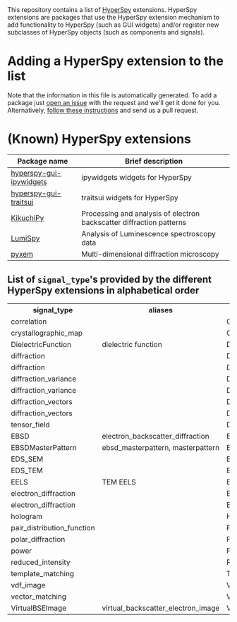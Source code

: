 ##


This repository contains a list of [HyperSpy](https://hyperspy.org)
extensions. HyperSpy extensions are packages that use the HyperSpy extension
mechanism to add functionality to HyperSpy (such as GUI widgets) and/or
register new subclasses of HyperSpy objects (such as components and signals).

# Adding a HyperSpy extension to the list

Note that the information in this file is automatically generated. To add a
package just [open an
issue](https://github.com/hyperspy/hyperspy-extensions-list/issues) with the
request and we'll get it done for you. Alternatively, [follow these
instructions](https://github.com/hyperspy/hyperspy-extensions-list/blob/make_readme/doc/how_to_add_extension.md)
and send us a pull request.

# (Known) HyperSpy extensions

| Package name                                                                   | Brief description                                                    |
|--------------------------------------------------------------------------------|----------------------------------------------------------------------|
| [hyperspy-gui-ipywidgets](https://github.com/hyperspy/hyperspy_gui_ipywidgets) | ipywidgets widgets for HyperSpy                                      |
| [hyperspy-gui-traitsui](https://github.com/hyperspy/hyperspy_gui_traitsui)     | traitsui widgets for HyperSpy                                        |
| [KikuchiPy](https://github.com/kikuchipy/kikuchipy)                            | Processing and analysis of electron backscatter diffraction patterns |
| [LumiSpy](https://github.com/lumispy/lumispy)                                  | Analysis of Luminescence spectroscopy data                           |
| [pyxem](https://github.com/pyxem/pyxem)                                        | Multi-dimensional diffraction microscopy                             |

## List of `signal_type`'s provided by the different HyperSpy extensions in alphabetical order


<table>
    <tr>
        <th>signal_type</th>
        <th>aliases</th>
        <th>class name</th>
        <th>package</th>
    </tr>
    <tr>
        <td>correlation</td>
        <td></td>
        <td>Correlation2D</td>
        <td>pyxem</td>
    </tr>
    <tr>
        <td>crystallographic_map</td>
        <td></td>
        <td>CrystallographicMap</td>
        <td>pyxem</td>
    </tr>
    <tr>
        <td>DielectricFunction</td>
        <td>dielectric function</td>
        <td>DielectricFunction</td>
        <td>hyperspy</td>
    </tr>
    <tr>
        <td>diffraction</td>
        <td></td>
        <td>Diffraction1D</td>
        <td>pyxem</td>
    </tr>
    <tr>
        <td>diffraction</td>
        <td></td>
        <td>Diffraction2D</td>
        <td>pyxem</td>
    </tr>
    <tr>
        <td>diffraction_variance</td>
        <td></td>
        <td>DiffractionVariance1D</td>
        <td>pyxem</td>
    </tr>
    <tr>
        <td>diffraction_variance</td>
        <td></td>
        <td>DiffractionVariance2D</td>
        <td>pyxem</td>
    </tr>
    <tr>
        <td>diffraction_vectors</td>
        <td></td>
        <td>DiffractionVectors</td>
        <td>pyxem</td>
    </tr>
    <tr>
        <td>diffraction_vectors</td>
        <td></td>
        <td>DiffractionVectors2D</td>
        <td>pyxem</td>
    </tr>
    <tr>
        <td>tensor_field</td>
        <td></td>
        <td>DisplacementGradientMap</td>
        <td>pyxem</td>
    </tr>
    <tr>
        <td>EBSD</td>
        <td>electron_backscatter_diffraction</td>
        <td>EBSD</td>
        <td>kikuchipy</td>
    </tr>
    <tr>
        <td>EBSDMasterPattern</td>
        <td>ebsd_masterpattern, masterpattern</td>
        <td>EBSDMasterPattern</td>
        <td>kikuchipy</td>
    </tr>
    <tr>
        <td>EDS_SEM</td>
        <td></td>
        <td>EDSSEMSpectrum</td>
        <td>hyperspy</td>
    </tr>
    <tr>
        <td>EDS_TEM</td>
        <td></td>
        <td>EDSTEMSpectrum</td>
        <td>hyperspy</td>
    </tr>
    <tr>
        <td>EELS</td>
        <td>TEM EELS</td>
        <td>EELSSpectrum</td>
        <td>hyperspy</td>
    </tr>
    <tr>
        <td>electron_diffraction</td>
        <td></td>
        <td>ElectronDiffraction1D</td>
        <td>pyxem</td>
    </tr>
    <tr>
        <td>electron_diffraction</td>
        <td></td>
        <td>ElectronDiffraction2D</td>
        <td>pyxem</td>
    </tr>
    <tr>
        <td>hologram</td>
        <td></td>
        <td>HologramImage</td>
        <td>hyperspy</td>
    </tr>
    <tr>
        <td>pair_distribution_function</td>
        <td></td>
        <td>PairDistributionFunction1D</td>
        <td>pyxem</td>
    </tr>
    <tr>
        <td>polar_diffraction</td>
        <td></td>
        <td>PolarDiffraction2D</td>
        <td>pyxem</td>
    </tr>
    <tr>
        <td>power</td>
        <td></td>
        <td>Power2D</td>
        <td>pyxem</td>
    </tr>
    <tr>
        <td>reduced_intensity</td>
        <td></td>
        <td>ReducedIntensity1D</td>
        <td>pyxem</td>
    </tr>
    <tr>
        <td>template_matching</td>
        <td></td>
        <td>TemplateMatchingResults</td>
        <td>pyxem</td>
    </tr>
    <tr>
        <td>vdf_image</td>
        <td></td>
        <td>VDFImage</td>
        <td>pyxem</td>
    </tr>
    <tr>
        <td>vector_matching</td>
        <td></td>
        <td>VectorMatchingResults</td>
        <td>pyxem</td>
    </tr>
    <tr>
        <td>VirtualBSEImage</td>
        <td>virtual_backscatter_electron_image</td>
        <td>VirtualBSEImage</td>
        <td>kikuchipy</td>
    </tr>
</table>

